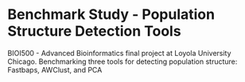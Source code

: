 # Benchmark Study - Population Structure Detection Tools
BIOI500 - Advanced Bioinformatics final project at Loyola University Chicago.
Benchmarking three tools for detecting population structure: Fastbaps, AWClust, and PCA
